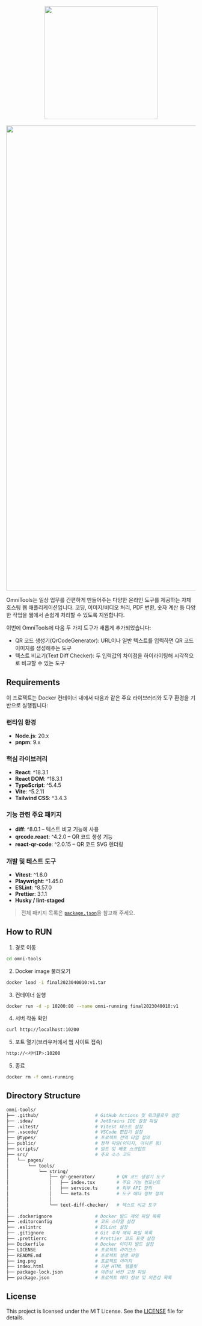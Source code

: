 <div align="center">
        <img src="src/assets/logo.png" width="300" />
        <br /><br />
<img width="1235" alt="스크린샷 2025-05-26 오후 7 25 03" src="https://github.com/user-attachments/assets/7aa73c35-3332-46ad-87d3-5a56eb3a5598" />

</div>

OmniTools는 일상 업무를 간편하게 만들어주는 다양한 온라인 도구를 제공하는 자체 호스팅 웹 애플리케이션입니다.
코딩, 이미지/비디오 처리, PDF 변환, 숫자 계산 등 다양한 작업을 웹에서 손쉽게 처리할 수 있도록 지원합니다.

이번에 OmniTools에 다음 두 가지 도구가 새롭게 추가되었습니다:

- QR 코드 생성기(QrCodeGenerator): URL이나 일반 텍스트를 입력하면 QR 코드 이미지를 생성해주는 도구
- 텍스트 비교기(Text Diff Checker): 두 입력값의 차이점을 하이라이팅해 시각적으로 비교할 수 있는 도구




## Requirements

이 프로젝트는 Docker 컨테이너 내에서 다음과 같은 주요 라이브러리와 도구 환경을 기반으로 실행됩니다:

### 런타임 환경
- **Node.js**: 20.x 
- **pnpm**: 9.x 

### 핵심 라이브러리
- **React**: ^18.3.1
- **React DOM**: ^18.3.1
- **TypeScript**: ^5.4.5
- **Vite**: ^5.2.11
- **Tailwind CSS**: ^3.4.3

### 기능 관련 주요 패키지
- **diff**: ^8.0.1 – 텍스트 비교 기능에 사용
- **qrcode.react**: ^4.2.0 – QR 코드 생성 기능
- **react-qr-code**: ^2.0.15 – QR 코드 SVG 렌더링

### 개발 및 테스트 도구
- **Vitest**: ^1.6.0 
- **Playwright**: ^1.45.0 
- **ESLint**: ^8.57.0 
- **Prettier**: 3.1.1 
- **Husky / lint-staged** 

> 전체 패키지 목록은 [`package.json`](./package.json)을 참고해 주세요.

## How to RUN
1. 경로 이동
```bash
cd omni-tools
```

2. Docker image 불러오기
```bash
docker load -i final2023040010:v1.tar
```

3. 컨테이너 실행
```bash
docker run -d -p 10200:80 --name omni-running final2023040010:v1
```

4. 서버 작동 확인
```bash
curl http://localhost:10200
```

5. 포트 열기(브라우저에서 웹 사이트 접속)
```bash
http://<서버IP>:10200
```

5. 종료
```bash
docker rm -f omni-running
```

## Directory Structure

```bash
omni-tools/
├── .github/                     # GitHub Actions 및 워크플로우 설정
├── .idea/                       # JetBrains IDE 설정 파일
├── .vitest/                     # Vitest 테스트 설정
├── .vscode/                     # VSCode 편집기 설정
├── @types/                      # 프로젝트 전역 타입 정의
├── public/                      # 정적 파일(이미지, 아이콘 등)
├── scripts/                     # 빌드 및 배포 스크립트
├── src/                         # 주요 소스 코드
│   └── pages/
│       └── tools/
│           └── string/
│               ├── qr-generator/        # QR 코드 생성기 도구
│               │   ├── index.tsx        # 주요 기능 컴포넌트
│               │   ├── service.ts       # 외부 API 정의
│               │   └── meta.ts          # 도구 메타 정보 정의
│               │  
│               └── text-diff-checker/   # 텍스트 비교 도구
│ 
├── .dockerignore                # Docker 빌드 제외 파일 목록
├── .editorconfig                # 코드 스타일 설정
├── .eslintrc                    # ESLint 설정
├── .gitignore                   # Git 추적 제외 파일 목록
├── .prettierrc                  # Prettier 코드 포맷 설정
├── Dockerfile                   # Docker 이미지 빌드 설정
├── LICENSE                      # 프로젝트 라이선스
├── README.md                    # 프로젝트 설명 파일
├── img.png                      # 프로젝트 이미지
├── index.html                   # 기본 HTML 템플릿
├── package-lock.json            # 의존성 버전 고정 파일
├── package.json                 # 프로젝트 메타 정보 및 의존성 목록

```

## License

This project is licensed under the MIT License. See the [LICENSE](LICENSE) file for details.
